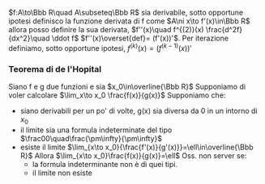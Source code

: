 $f:A\to\Bbb R\quad A\subseteq\Bbb R$ sia derivabile, sotto opportune ipotesi definisco la funzione derivata di f come $A\ni x\to f'(x)\in\Bbb R$ allora posso definire la sua derivata, $f''(x)\quad f^{(2)}(x) \frac{d^2f}{dx^2}\quad \ddot f$ 
$f''(x)\overset{def}= (f'(x))'$. Per iterazione definiamo, sotto opportune ipotesi, $f^{(k)}(x)=(f^{(k-1)}(x))'$

### Teorema di de l'Hopital
Siano f e g due funzioni e sia $x_0\in\overline{\Bbb R}$
Supponiamo di voler calcolare $\lim_x\to x_0 \frac{f(x)}{g(x)}$
Supponiamo che:
- siano derivabili per un po' di volte, g(x) sia diversa da 0 in un intorno di $x_0$
- il limite sia una formula indeterminate del tipo $\frac00\quad\frac{\pm\infty}{\pm\infty}$
- esiste il limite $\lim_{x\to x_0}{\frac{f'(x)}{g'(x)}}=\ell\in\overline{\Bbb R}$
  Allora $\lim_{x\to x_0}\frac{f(x)}{g(x)}=\ell$
  Oss. non server se:
  - la formula indeterminante non è di quei tipi.
  - il limite non esiste
